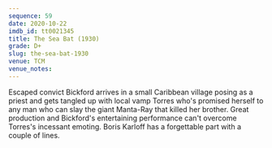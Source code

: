 ```yaml
---
sequence: 59
date: 2020-10-22
imdb_id: tt0021345
title: The Sea Bat (1930)
grade: D+
slug: the-sea-bat-1930
venue: TCM
venue_notes:
---
```


Escaped convict Bickford arrives in a small Caribbean village posing as a priest and gets tangled up with local vamp Torres who's promised herself to any man who can slay the giant Manta-Ray that killed her brother. Great production and Bickford's entertaining performance can't overcome Torres's incessant emoting. Boris Karloff has a forgettable part with a couple of lines.